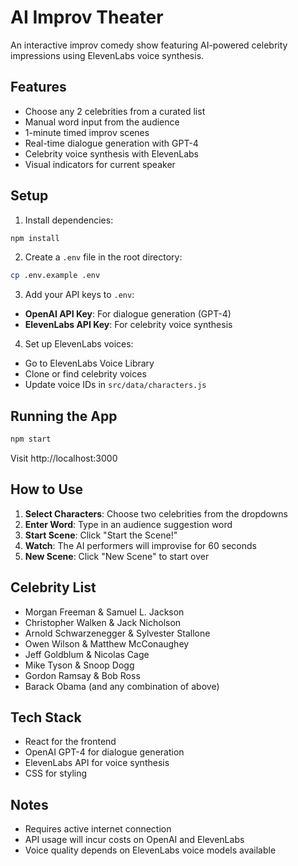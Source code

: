 # AI Improv Theater

An interactive improv comedy show featuring AI-powered celebrity impressions using ElevenLabs voice synthesis.

## Features

- Choose any 2 celebrities from a curated list
- Manual word input from the audience
- 1-minute timed improv scenes
- Real-time dialogue generation with GPT-4
- Celebrity voice synthesis with ElevenLabs
- Visual indicators for current speaker

## Setup

1. Install dependencies:
```bash
npm install
```

2. Create a `.env` file in the root directory:
```bash
cp .env.example .env
```

3. Add your API keys to `.env`:
- **OpenAI API Key**: For dialogue generation (GPT-4)
- **ElevenLabs API Key**: For celebrity voice synthesis

4. Set up ElevenLabs voices:
- Go to ElevenLabs Voice Library
- Clone or find celebrity voices
- Update voice IDs in `src/data/characters.js`

## Running the App

```bash
npm start
```

Visit http://localhost:3000

## How to Use

1. **Select Characters**: Choose two celebrities from the dropdowns
2. **Enter Word**: Type in an audience suggestion word
3. **Start Scene**: Click "Start the Scene!"
4. **Watch**: The AI performers will improvise for 60 seconds
5. **New Scene**: Click "New Scene" to start over

## Celebrity List

- Morgan Freeman & Samuel L. Jackson
- Christopher Walken & Jack Nicholson
- Arnold Schwarzenegger & Sylvester Stallone
- Owen Wilson & Matthew McConaughey
- Jeff Goldblum & Nicolas Cage
- Mike Tyson & Snoop Dogg
- Gordon Ramsay & Bob Ross
- Barack Obama (and any combination of above)

## Tech Stack

- React for the frontend
- OpenAI GPT-4 for dialogue generation
- ElevenLabs API for voice synthesis
- CSS for styling

## Notes

- Requires active internet connection
- API usage will incur costs on OpenAI and ElevenLabs
- Voice quality depends on ElevenLabs voice models available